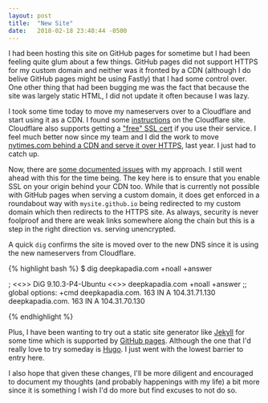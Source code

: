 ```yaml
---
layout: post
title:  "New Site"
date:   2018-02-18 23:48:44 -0500
---
```

I had been hosting this site on GitHub pages for sometime but I had been feeling quite glum about a few things. GitHub pages did not support HTTPS for my custom domain and neither was it fronted by a CDN (although I do belive GitHub pages might be using Fastly) that I had some control over. One other thing that had been bugging me was the fact that because the site was largely static HTML, I did not update it often because I was lazy. 

I took some time today to move my nameservers over to a Cloudflare and start using it as a CDN. I found some [instructions][cloudflare-gh-pages] on the Cloudflare site. Cloudflare also supports getting a ["free" SSL cert][cloudflare-mitm] if you use their service. I feel much better now since my team and I did the work to move [nytimes.com behind a CDN and serve it over HTTPS][nyt-https], last year. I just had to catch up.

Now, there are [some documented issues][cloudflare-issues] with my approach. I still went ahead with this for the time being. The key here is to ensure that you enable SSL on your origin behind your CDN too. While that is currently not possible with GitHub pages when serving a custom domain, it does get enforced in a roundabout way with `mysite.github.io` being redirected to my custom domain which then redirects to the HTTPS site.  As always, security is never foolproof and there are weak links somewhere along the chain but this is a step in the right direction vs. serving unencrypted.

A quick `dig` confirms the site is moved over to the new DNS since it is using the new nameservers from Cloudflare.

{% highlight bash %}
$ dig deepkapadia.com +noall +answer

; <<>> DiG 9.10.3-P4-Ubuntu <<>> deepkapadia.com +noall +answer
;; global options: +cmd
deepkapadia.com.	163	IN	A	104.31.71.130
deepkapadia.com.	163	IN	A	104.31.70.130

{% endhighlight %}

Plus, I have been wanting to try out a static site generator like [Jekyll][jekyll] for some time which is supported by [GitHub pages][jekyll-gh]. Although the one that I'd really love to try someday is [Hugo][hugo]. I just went with the lowest barrier to entry here.

I also hope that given these changes, I'll be more diligent and encouraged to document my thoughts (and probably happenings with my life) a bit more since it is something I wish I'd do more but find excuses to not do so.

[cloudflare-gh-pages]: https://blog.cloudflare.com/secure-and-fast-github-pages-with-cloudflare/
[cloudflare-mitm]: https://scotthelme.co.uk/tls-conundrum-and-leaving-cloudflare/
[cloudflare-issues]: https://www.troyhunt.com/cloudflare-ssl-and-unhealthy-security-absolutism/
[nyt-https]: https://open.nytimes.com/https-on-nytimes-com-ed04bca88ed6
[jekyll]: https://jekyllrb.com
[jekyll-gh]:   https://github.com/jekyll/jekyll
[hugo]: https://gohugo.io/
